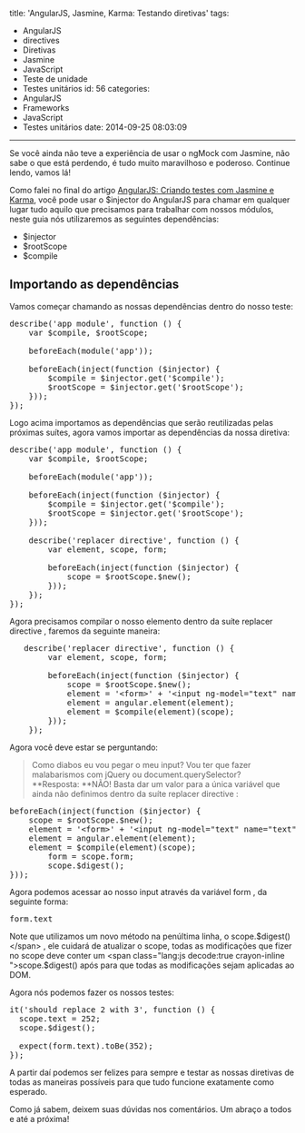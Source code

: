 title: 'AngularJS, Jasmine, Karma: Testando diretivas'
tags:
  - AngularJS
  - directives
  - Diretivas
  - Jasmine
  - JavaScript
  - Teste de unidade
  - Testes unitários
id: 56
categories:
  - AngularJS
  - Frameworks
  - JavaScript
  - Testes unitários
date: 2014-09-25 08:03:09
---

Se você ainda não teve a experiência de usar o ngMock com Jasmine, não sabe o que está perdendo, é tudo muito maravilhoso e poderoso. Continue lendo, vamos lá!

<!--more-->
Como falei no final do artigo [AngularJS: Criando testes com Jasmine e Karma](http://victorqueiroz.co/angularjs-criando-testes-com-jasmine-e-karma/), você pode usar o $injector do AngularJS para chamar em qualquer lugar tudo aquilo que precisamos para trabalhar com nossos módulos, neste guia nós utilizaremos as seguintes dependências:

*   $injector
*   $rootScope
*   $compile

## Importando as dependências

Vamos começar chamando as nossas dependências dentro do nosso teste:
<pre class="lang:js decode:true">describe('app module', function () {
	var $compile, $rootScope;

	beforeEach(module('app'));

	beforeEach(inject(function ($injector) {
		$compile = $injector.get('$compile');
		$rootScope = $injector.get('$rootScope');
	}));
});</pre>
Logo acima importamos as dependências que serão reutilizadas pelas próximas suítes, agora vamos importar as dependências da nossa diretiva:
<pre class="lang:js decode:true">describe('app module', function () {
	var $compile, $rootScope;

	beforeEach(module('app'));

	beforeEach(inject(function ($injector) {
		$compile = $injector.get('$compile');
		$rootScope = $injector.get('$rootScope');
	}));

	describe('replacer directive', function () {
		var element, scope, form;

		beforeEach(inject(function ($injector) {
			scope = $rootScope.$new();
		}));
	});
});</pre>
Agora precisamos compilar o nosso elemento dentro da suíte <span class="lang:js decode:true  crayon-inline ">replacer directive</span> , faremos da seguinte maneira:
<pre class="lang:js decode:true">	describe('replacer directive', function () {
		var element, scope, form;

		beforeEach(inject(function ($injector) {
			scope = $rootScope.$new();
			element = '&lt;form&gt;' + '&lt;input ng-model="text" name="text" replacer-directive&gt;' + '&lt;/form&gt;';
			element = angular.element(element);
			element = $compile(element)(scope);
		}));
	});</pre>
Agora você deve estar se perguntando:
> Como diabos eu vou pegar o meu input? Vou ter que fazer malabarismos com jQuery ou document.querySelector?
**Resposta: **NÃO! Basta dar um valor para a única variável que ainda não definimos dentro da suíte <span class="lang:js decode:true  crayon-inline ">replacer directive</span> :
<pre class="lang:js mark:7 decode:true">beforeEach(inject(function ($injector) {
	scope = $rootScope.$new();
	element = '&lt;form&gt;' + '&lt;input ng-model="text" name="text" replacer-directive&gt;' + '&lt;/form&gt;';
	element = angular.element(element);
	element = $compile(element)(scope);
        form = scope.form;
        scope.$digest();
}));</pre>
Agora podemos acessar ao nosso input através da variável <span class="lang:js decode:true  crayon-inline ">form</span> , da seguinte forma:
<pre class="lang:js decode:true ">form.text</pre>
Note que utilizamos um novo método na penúltima linha, o <span class="lang:js decode:true  crayon-inline ">scope.$digest()</span> , ele cuidará de atualizar o scope, todas as modificações que fizer no scope deve conter um <span class="lang:js decode:true  crayon-inline ">scope.$digest()</span> após para que todas as modificações sejam aplicadas ao DOM.

Agora nós podemos fazer os nossos testes:
<pre class="lang:js decode:true">it('should replace 2 with 3', function () {
  scope.text = 252;
  scope.$digest();

  expect(form.text).toBe(352);
});</pre>
A partir daí podemos ser felizes para sempre e testar as nossas diretivas de todas as maneiras possíveis para que tudo funcione exatamente como esperado.

Como já sabem, deixem suas dúvidas nos comentários. Um abraço a todos e até a próxima!